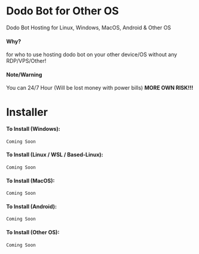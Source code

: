 # Dodo Bot for Other OS
Dodo Bot Hosting for Linux, Windows, MacOS, Android & Other OS

#### Why?
for who to use hosting dodo bot on your other device/OS without any RDP/VPS/Other!

#### Note/Warning
You can 24/7 Hour (Will be lost money with power bills) **MORE OWN RISK!!!**

# Installer
#### To Install (Windows):
```
Coming Soon
```

#### To Install (Linux / WSL / Based-Linux):
```
Coming Soon
```

#### To Install (MacOS):
```
Coming Soon
```

#### To Install (Android):
```
Coming Soon
```

#### To Install (Other OS):
```
Coming Soon
```
